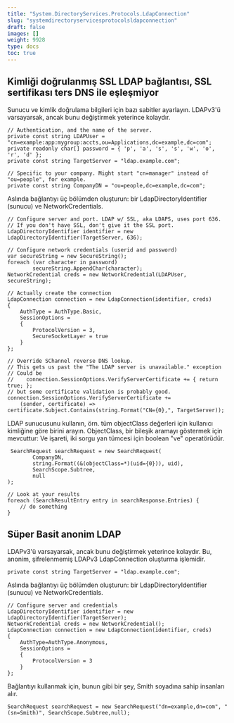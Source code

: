 ```yaml
---
title: "System.DirectoryServices.Protocols.LdapConnection"
slug: "systemdirectoryservicesprotocolsldapconnection"
draft: false
images: []
weight: 9928
type: docs
toc: true
---
```


## Kimliği doğrulanmış SSL LDAP bağlantısı, SSL sertifikası ters DNS ile eşleşmiyor
Sunucu ve kimlik doğrulama bilgileri için bazı sabitler ayarlayın. LDAPv3'ü varsayarsak, ancak bunu değiştirmek yeterince kolaydır.
  
    // Authentication, and the name of the server.
    private const string LDAPUser = "cn=example:app:mygroup:accts,ou=Applications,dc=example,dc=com";
    private readonly char[] password = { 'p', 'a', 's', 's', 'w', 'o', 'r', 'd' };
    private const string TargetServer = "ldap.example.com";

    // Specific to your company. Might start "cn=manager" instead of "ou=people", for example.
    private const string CompanyDN = "ou=people,dc=example,dc=com"; 

Aslında bağlantıyı üç bölümden oluşturun: bir LdapDirectoryIdentifier (sunucu) ve NetworkCredentials.

    // Configure server and port. LDAP w/ SSL, aka LDAPS, uses port 636.
    // If you don't have SSL, don't give it the SSL port. 
    LdapDirectoryIdentifier identifier = new LdapDirectoryIdentifier(TargetServer, 636);

    // Configure network credentials (userid and password)
    var secureString = new SecureString();
    foreach (var character in password)
            secureString.AppendChar(character);
    NetworkCredential creds = new NetworkCredential(LDAPUser, secureString);
    
    // Actually create the connection
    LdapConnection connection = new LdapConnection(identifier, creds)
    {
        AuthType = AuthType.Basic, 
        SessionOptions =
        {
            ProtocolVersion = 3,
            SecureSocketLayer = true
        }
    };

    // Override SChannel reverse DNS lookup.
    // This gets us past the "The LDAP server is unavailable." exception
    // Could be 
    //    connection.SessionOptions.VerifyServerCertificate += { return true; };
    // but some certificate validation is probably good.
    connection.SessionOptions.VerifyServerCertificate +=
        (sender, certificate) => certificate.Subject.Contains(string.Format("CN={0},", TargetServer));

LDAP sunucusunu kullanın, örn. tüm objectClass değerleri için kullanıcı kimliğine göre birini arayın.
ObjectClass, bir bileşik aramayı göstermek için mevcuttur:
Ve işareti, iki sorgu yan tümcesi için boolean "ve" operatörüdür.

     SearchRequest searchRequest = new SearchRequest(
            CompanyDN, 
            string.Format((&(objectClass=*)(uid={0})), uid), 
            SearchScope.Subtree,
            null
    );

    // Look at your results
    foreach (SearchResultEntry entry in searchResponse.Entries) {
        // do something
    }

## Süper Basit anonim LDAP
LDAPv3'ü varsayarsak, ancak bunu değiştirmek yeterince kolaydır. Bu, anonim, şifrelenmemiş LDAPv3 LdapConnection oluşturma işlemidir.

    private const string TargetServer = "ldap.example.com";

Aslında bağlantıyı üç bölümden oluşturun: bir LdapDirectoryIdentifier (sunucu) ve NetworkCredentials.

    // Configure server and credentials
    LdapDirectoryIdentifier identifier = new LdapDirectoryIdentifier(TargetServer);
    NetworkCredential creds = new NetworkCredential();
    LdapConnection connection = new LdapConnection(identifier, creds)   
    {
        AuthType=AuthType.Anonymous,
        SessionOptions =
        {
            ProtocolVersion = 3
        }
    };

Bağlantıyı kullanmak için, bunun gibi bir şey, Smith soyadına sahip insanları alır.
     
    SearchRequest searchRequest = new SearchRequest("dn=example,dn=com", "(sn=Smith)", SearchScope.Subtree,null);


